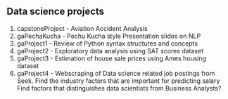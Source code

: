 ## Data science projects

1. capstoneProject - Aviation Accident Analysis
2. gaPechaKucha - Pechu Kucha style Presentation slides on NLP
3. gaProject1 - Review of Python syntax structures and concepts
4. gaProject2 - Exploratory data analysis using SAT scores dataset
5. gaProject3 - Estimation of house sale prices using Ames housing dataset
6. gaProject4 - Webscraping of Data science related job postings from Seek. 
                Find the industry factors that are important for predicting salary
                Find factors that distinguishes data scientists from Business Analysts?

